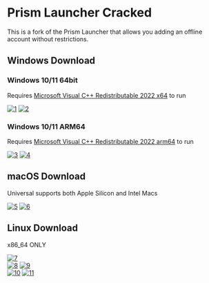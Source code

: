# Prism Launcher Cracked

This is a fork of the Prism Launcher that allows you adding an offline account without restrictions.

## Windows Download

### Windows 10/11 64bit

Requires [Microsoft Visual C++ Redistributable 2022 x64](https://aka.ms/vs/17/release/vc_redist.x64.exe) to run

[![1]](https://github.com/TheCatRiX/PrismLauncher/releases/download/8.2/PrismLauncher-Windows-MSVC-Setup-8.2.exe) [![2]](https://github.com/TheCatRiX/PrismLauncher/releases/download/8.2/PrismLauncher-Windows-MSVC-Portable-8.2.zip)

### Windows 10/11 ARM64

Requires [Microsoft Visual C++ Redistributable 2022 arm64](https://aka.ms/vs/17/release/vc_redist.arm64.exe) to run

[![3]](https://github.com/TheCatRiX/PrismLauncher/releases/download/8.2/PrismLauncher-Windows-MSVC-arm64-Setup-8.2.exe) [![4]](https://github.com/TheCatRiX/PrismLauncher/releases/download/8.2/PrismLauncher-Windows-MSVC-arm64-Portable-8.2.zip)

## macOS Download

Universal supports both Apple Silicon and Intel Macs

[![5]](https://github.com/TheCatRiX/PrismLauncher/releases/download/8.2/PrismLauncher-macOS-8.2.zip) [![6]](https://github.com/TheCatRiX/PrismLauncher/releases/download/8.2/PrismLauncher-macOS-Legacy-8.2.zip)

## Linux Download

x86_64 ONLY

[![7]](https://github.com/TheCatRiX/PrismLauncher/releases/download/8.2/PrismLauncher-Linux-x86_64.AppImage)  
[![8]](https://github.com/TheCatRiX/PrismLauncher/releases/download/8.2/PrismLauncher-Linux-Qt5-8.2.tar.gz) [![9]](https://github.com/TheCatRiX/PrismLauncher/releases/download/8.2/PrismLauncher-Linux-Qt5-Portable-8.2.tar.gz)  
[![10]](https://github.com/TheCatRiX/PrismLauncher/releases/download/8.2/PrismLauncher-Linux-Qt6-8.2.tar.gz) [![11]](https://github.com/TheCatRiX/PrismLauncher/releases/download/8.2/PrismLauncher-Linux-Qt6-Portable-8.2.tar.gz)

[1]: https://img.shields.io/badge/Installer_(.exe)-EF2D5E?style=for-the-badge&logoColor=white&logo=DocuSign
[2]: https://img.shields.io/badge/Portable_(.zip)-EF2D5E?style=for-the-badge&logoColor=white&logo=DocuSign
[3]: https://img.shields.io/badge/Installer_(ARM64)_(.exe)-EF2D5E?style=for-the-badge&logoColor=white&logo=DocuSign
[4]: https://img.shields.io/badge/Portable_(ARM64)_(.zip)-EF2D5E?style=for-the-badge&logoColor=white&logo=DocuSign
[5]: https://img.shields.io/badge/Download_(Universal)-EF2D5E?style=for-the-badge&logoColor=white&logo=DocuSign
[6]: https://img.shields.io/badge/Download_Legacy_(from_High_Sierra_to_Catalina)-EF2D5E?style=for-the-badge&logoColor=white&logo=DocuSign
[7]: https://img.shields.io/badge/Download_(AppImage)-EF2D5E?style=for-the-badge&logoColor=white&logo=DocuSign
[8]: https://img.shields.io/badge/Download_(tar.gz)-EF2D5E?style=for-the-badge&logoColor=white&logo=DocuSign
[9]: https://img.shields.io/badge/Download_Portable_(tar.gz)-EF2D5E?style=for-the-badge&logoColor=white&logo=DocuSign
[10]: https://img.shields.io/badge/Download_(Qt_6,_tar.gz)-EF2D5E?style=for-the-badge&logoColor=white&logo=DocuSign
[11]: https://img.shields.io/badge/Download_Portable_(Qt_6,_tar.gz)-EF2D5E?style=for-the-badge&logoColor=white&logo=DocuSign
